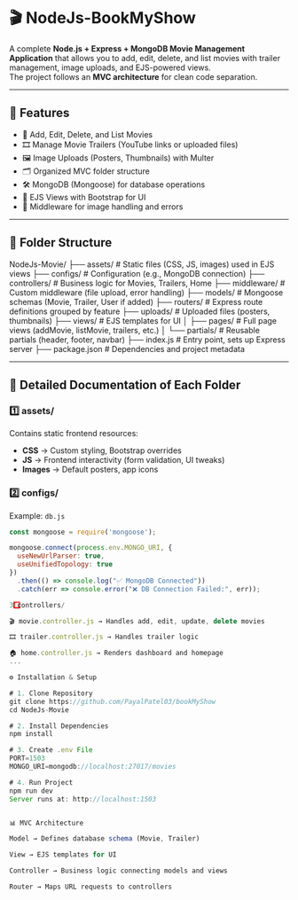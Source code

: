 # 🎬 NodeJs-BookMyShow

A complete **Node.js + Express + MongoDB Movie Management Application** that allows you to add, edit, delete, and list movies with trailer management, image uploads, and EJS-powered views.  
The project follows an **MVC architecture** for clean code separation.

---

## 🚀 Features
- 📌 Add, Edit, Delete, and List Movies  
- 🎞 Manage Movie Trailers (YouTube links or uploaded files)  
- 🖼 Image Uploads (Posters, Thumbnails) with Multer  
- 🗂 Organized MVC folder structure  
- 🛠 MongoDB (Mongoose) for database operations  
- 🎨 EJS Views with Bootstrap for UI  
- 🔐 Middleware for image handling and errors  

---

## 📂 Folder Structure


NodeJs-Movie/
├── assets/ # Static files (CSS, JS, images) used in EJS views
├── configs/ # Configuration (e.g., MongoDB connection)
├── controllers/ # Business logic for Movies, Trailers, Home
├── middleware/ # Custom middleware (file upload, error handling)
├── models/ # Mongoose schemas (Movie, Trailer, User if added)
├── routers/ # Express route definitions grouped by feature
├── uploads/ # Uploaded files (posters, thumbnails)
├── views/ # EJS templates for UI
│ ├── pages/ # Full page views (addMovie, listMovie, trailers, etc.)
│ └── partials/ # Reusable partials (header, footer, navbar)
├── index.js # Entry point, sets up Express server
├── package.json # Dependencies and project metadata


---

## 📖 Detailed Documentation of Each Folder

### 1️⃣ assets/
Contains static frontend resources:
- **CSS** → Custom styling, Bootstrap overrides  
- **JS** → Frontend interactivity (form validation, UI tweaks)  
- **Images** → Default posters, app icons  

### 2️⃣ configs/
Example: `db.js`

```js
const mongoose = require('mongoose');

mongoose.connect(process.env.MONGO_URI, { 
  useNewUrlParser: true, 
  useUnifiedTopology: true 
})
  .then(() => console.log("✅ MongoDB Connected"))
  .catch(err => console.error("❌ DB Connection Failed:", err));

3️⃣ controllers/

🎬 movie.controller.js → Handles add, edit, update, delete movies

🎞 trailer.controller.js → Handles trailer logic

🏠 home.controller.js → Renders dashboard and homepage
...

⚙️ Installation & Setup

# 1. Clone Repository
git clone https://github.com/PayalPatel03/bookMyShow
cd NodeJs-Movie

# 2. Install Dependencies
npm install

# 3. Create .env File
PORT=1503
MONGO_URI=mongodb://localhost:27017/movies

# 4. Run Project
npm run dev
Server runs at: http://localhost:1503


📊 MVC Architecture

Model → Defines database schema (Movie, Trailer)

View → EJS templates for UI

Controller → Business logic connecting models and views

Router → Maps URL requests to controllers
